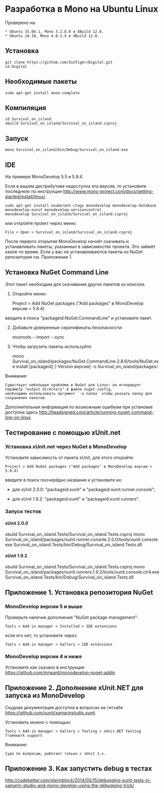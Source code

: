 # Разработка в Mono на Ubuntu Linux

Проверено на:

    * Ubuntu 15.04.1, Mono 3.2.8.0 и XBuild 12.0.
    * Ubuntu 14.10, Mono 4.0.2.5 и XBuild 12.0.

## Установка

```ShellSession
git clone https://github.com/SinTiger/Digital.git
cd Digital
```

## Необходимые пакеты

```ShellSession
sudo apt-get install mono-complete
```

## Компиляция


```ShellSession
cd Survival_on_island
xbuild Survival_on_island/Survival_on_island.csproj
```

## Запуск

```ShellSession
mono Survival_on_island/bin/Debug/Survival_on_island.exe
```

## IDE

На примере MonoDevelop 5.5 и 5.9.4.

Если в вашем дистрибутиве недоступна эта версия, то установите последнюю
по инструкции http://www.mono-project.com/docs/getting-started/install/linux/.

```ShellSession
sudo apt-get install exuberant-ctags monodevelop monodevelop-database monodevelop-nunit monodevelop-versioncontrol
monodevelop Survival_on_island/Survival_on_island.csproj
```

или откройте проект через меню:

    File > Open > Survival_on_island/Survival_on_island.csproj

После первого открытия MonoDevelop начнёт скачивать и устанавливать пакеты, указанные в зависимостях проекта.
Это займёт какое-то время. Если у вас не устанавливаются пакеты из NuGet репозитория см. Приложение 1.

## Установка NuGet Command Line

Этот пакет необходим для скачивания других пакетов из консоли.

1. Откройте меню:

    Project > Add NuGet packages ("Add packages" в MonoDevelop версии < 5.9.4)

введите в поиск "packageid:NuGet.CommandLine" и установите пакет.

2. Добавьте доверенные серитификаты безопасности:

    mozroots --import --sync

3. Чтобы загрузить пакеты используйте:

    mono Survival_on_island/packages/NuGet.CommandLine.2.8.6/tools/NuGet.exe install [packageid] [-Version версия] -o Survival_on_island/packages/

Внимание:

    Существует небольшая проблема в NuGet для Linux: он игнорирует параметр "output directory" в файле nuget.config,
    необходимо использовать аргумент `-o папка` чтобы указать папку для сохранения пакетов.

Дополнительная информация по возможным ошибкам при установке доступна здесь http://headsigned.com/article/running-nuget-command-line-on-linux

## Тестирование с помощью xUnit.net

### Установка xUnit.net через NuGet в MonoDevelop

Установите зависимость от пакета xUnit, для этого откройте:

    Project > Add NuGet packages ("Add packages" в MonoDevelop версии < 5.9.4)

введите в поиск поочерёдно названия и установите их:

* для xUnit 2.0.0: "packageid:xunit" и "packageid:xunit.runner.console";

* для xUnit 1.9.2: "packageid:xunit" и "packageid:xunit.runners".

### Запуск тестов

#### xUnit 2.0.0

xbuild Survival_on_island.Tests/Survival_on_island.Tests.csproj
mono Survival_on_island/packages/xunit.runner.console.2.0.0/tools/xunit.console.exe Survival_on_island.Tests/bin/Debug/Survival_on_island.Tests.dll

#### xUnit 1.9.2

xbuild Survival_on_island.Tests/Survival_on_island.Tests.csproj
mono Survival_on_island/packages/xunit.runners.1.9.2/tools/xunit.console.clr4.exe Survival_on_island.Tests/bin/Debug/Survival_on_island.Tests.dll

## Приложение 1. Установка репозитория NuGet

### MonoDevelop версии 5 и выше

Проверьте наличие дополнения "NuGet package management":

    Tools > Add-in manager > Installed > IDE extensions

если его нет, то установите через:

    Tools > Add-in manager > Gallery > IDE extensions

### MonoDevelop версии 4 и ниже

Установите как сказано в инструкции https://github.com/mrward/monodevelop-nuget-addin

## Приложение 2. Дополнение xUnit.NET для запуска из MonoDevelop

Скудная документация доступна в вопросах на гитхабе https://github.com/xunit/xamarinstudio.xunit.

Установить можно с помощью:

    Tools > Add-in manager > Gallery > Testing > xUnit.NET testing framework support

Внимание:

    Судя по вопросам, работает только с xUnit 1.x.

## Приложение 3. Как запустить debug в тестах

http://codebetter.com/glennblock/2014/05/15/debugging-xunit-tests-in-xamarin-studio-and-mono-develop-using-the-debugging-trick/

